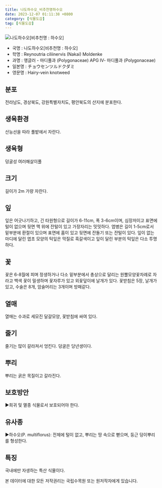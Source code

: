 ```yaml
---
title: 나도하수오_비추천명하수오
date: 2023-12-07 01:11:38 +0800
category: [식물도감]
tag: [식물도감]
---
```




![나도하수오[비추천명 : 하수오]](/fileUpload/plants/basic/Polygonaceae/Fallopia/1130/1_th2.JPG)
- 국명 : 나도하수오[비추천명 : 하수오]
- 학명 : Reynoutria ciliinervis (Nakai) Moldenke
- 과명 : 앵글러 - 마디풀과 (Polygonaceae) APG Ⅳ- 마디풀과 (Polygonaceae)
- 일본명 : チョウセンツルドクダミ
- 영문명 : Hairy-vein knotweed


## 분포
전라남도, 경상북도, 강원특별자치도, 평안북도의 산지에 분포한다.
## 생육환경
산능선을 따라 풀밭에서 자란다.
## 생육형
덩굴성 여러해살이풀
## 크기
길이가 2m 가량 자란다.
## 잎
잎은 어긋나기하고, 긴 타원형으로 길이가 6-11cm, 폭 3-6cm이며, 심장저이고 표면에 털이 없으며 뒷면 맥 위에 잔털이 있고 가장자리는 밋밋하다. 엽병은 길이 1-5cm로서 밑부분에 환절이 있으며 표면에 홈이 있고 뒷면에 잔돌기 또는 잔털이 있다. 잎이 없는 마디에 달린 엽초 모양의 턱잎은 막질로 흑갈색이고 잎이 달린 부분의 턱잎은 다소 투명하다.
## 꽃
꽃은 6-8월에 피며 정생하거나 다소 밑부분에서 총상으로 달리는 원뿔모양꽃차례로 자라고 백색 꽃이 밀생하며 꽃자루가 있고 외꽃덮이에 날개가 있다. 꽃받침은 5장, 날개가 있고, 수술은 8개, 암술머리는 3개이며 방패같다.
## 열매
열매는 수과로 세모진 달걀모양, 꽃받침에 싸여 있다.
## 줄기
줄기는 많이 갈라져서 엉킨다. 덩굴은 당년생이다.
## 뿌리
뿌리는 굵은 목질이고 갈라진다.
## 보호방안
▶희귀 및 멸종 식물로서 보호되어야 한다.
## 유사종
▶하수오(P. multiflorus): 전체에 털이 없고, 뿌리는 땅 속으로 뻗으며, 둥근 덩이뿌리를 형성한다.
## 특징
국내에만 자생하는 특산 식물이다.






본 데이터에 대한 모든 저작권리는 국립수목원 또는 원저작자에게 있습니다.
